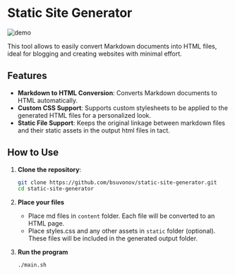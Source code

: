 # Static Site Generator

![demo](https://raw.githubusercontent.com/wiki/bsuvonov/static-site-generator/images/demo.png)

This tool allows to easily convert Markdown documents into HTML files, ideal for blogging and creating websites with minimal effort.

## Features

- **Markdown to HTML Conversion**: Converts Markdown documents to HTML automatically.
- **Custom CSS Support**: Supports custom stylesheets to be applied to the generated HTML files for a personalized look.
- **Static File Support**: Keeps the original linkage between markdown files and their static assets in the output html files in tact.

## How to Use

1. **Clone the repository**:
   
   ```bash
   git clone https://github.com/bsuvonov/static-site-generator.git
   cd static-site-generator
   ```
   
3. **Place your files**
   
   - Place md files in `content` folder. Each file will be converted to an HTML page.
   - Place styles.css and any other assets in `static` folder (optional). These files will be included in the generated output folder.
     
5. **Run the program**

   ```bash
   ./main.sh
   ```
